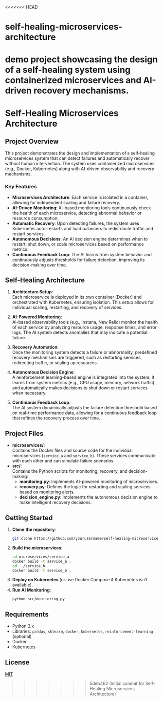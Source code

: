 <<<<<<< HEAD
# self-healing-microservices-architecture
 demo project showcasing the design of a self-healing system using containerized microservices and AI-driven recovery mechanisms.
=======
# Self-Healing Microservices Architecture

## Project Overview
This project demonstrates the design and implementation of a self-healing microservices system that can detect failures and automatically recover without human intervention. The system uses containerized microservices (e.g., Docker, Kubernetes) along with AI-driven observability and recovery mechanisms.

### Key Features
- **Microservices Architecture**: Each service is isolated in a container, allowing for independent scaling and failure recovery.
- **AI-Driven Monitoring**: AI-based monitoring tools continuously check the health of each microservice, detecting abnormal behavior or resource consumption.
- **Automatic Recovery**: Upon detecting failures, the system uses Kubernetes auto-restarts and load balancers to redistribute traffic and restart services.
- **Autonomous Decisions**: An AI decision engine determines when to restart, shut down, or scale microservices based on performance metrics.
- **Continuous Feedback Loop**: The AI learns from system behavior and continuously adjusts thresholds for failure detection, improving its decision-making over time.

## Self-Healing Architecture
1. **Architecture Setup**:  
   Each microservice is deployed in its own container (Docker) and orchestrated with Kubernetes, ensuring isolation. This setup allows for individual scaling, restarting, and recovery of services.

2. **AI-Powered Monitoring**:  
   AI-based observability tools (e.g., Instana, New Relic) monitor the health of each service by analyzing resource usage, response times, and error logs. The AI system detects anomalies that may indicate a potential failure.

3. **Recovery Automation**:  
   Once the monitoring system detects a failure or abnormality, predefined recovery mechanisms are triggered, such as restarting services, redirecting traffic, or scaling up resources.

4. **Autonomous Decision Engine**:  
   A reinforcement learning-based engine is integrated into the system. It learns from system metrics (e.g., CPU usage, memory, network traffic) and automatically makes decisions to shut down or restart services when necessary.

5. **Continuous Feedback Loop**:  
   The AI system dynamically adjusts the failure detection threshold based on real-time performance data, allowing for a continuous feedback loop that refines the recovery process over time.

## Project Files
- **microservices/**:  
  Contains the Docker files and source code for the individual microservices (`service_a` and `service_b`). These services communicate with each other and can simulate failure scenarios.
- **src/**:  
  Contains the Python scripts for monitoring, recovery, and decision-making:
  - **monitoring.py**: Implements AI-powered monitoring of microservices.
  - **recovery.py**: Defines the logic for restarting and scaling services based on monitoring alerts.
  - **decision_engine.py**: Implements the autonomous decision engine to make intelligent recovery decisions.
  
## Getting Started
1. **Clone the repository**:
    ```bash
    git clone https://github.com/yourusername/self-healing-microservices-architecture.git
    ```
2. **Build the microservices**:
    ```bash
    cd microservices/service_a
    docker build -t service_a .
    cd ../service_b
    docker build -t service_b .
    ```
3. **Deploy on Kubernetes** (or use Docker Compose if Kubernetes isn't available).
4. **Run AI Monitoring**:
    ```bash
    python src/monitoring.py
    ```

## Requirements
- Python 3.x
- Libraries: `pandas`, `sklearn`, `docker`, `kubernetes`, `reinforcement-learning` (optional)
- Docker
- Kubernetes

## License
[MIT](LICENSE)

>>>>>>> 5deb462 (Initial commit for Self-Healing Microservices Architecture)
